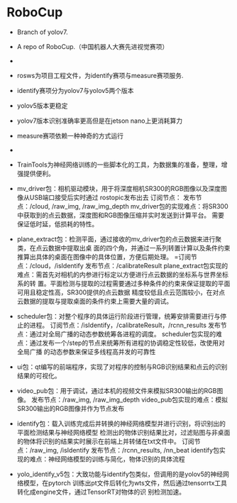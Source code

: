 # RoboCup

- Branch of yolov7.
- A repo of RoboCup.（中国机器人大赛先进视觉赛项）
-
- rosws为项目工程文件，为identify赛项与measure赛项服务.
- identify赛项分为yolov7与yolov5两个版本
- yolov5版本更稳定
- yolov7版本识别准确率更高但是在jetson nano上更消耗算力
- measure赛项依赖一种神奇的方式运行
-
- TrainTools为神经网络训练的一些脚本化的工具，为数据集的准备，整理，增强提供便利。

- mv_driver包：相机驱动模块，用于将深度相机SR300的RGB图像以及深度图像从USB端口接受后实时通过
rostopic发布出去
订阅节点：
发布节点：/cloud, /raw_img, /raw_img_depth
mv_driver包的实现难点：将SR300中获取到的点云数据，深度图和RGB图像压缩并实时发送到计算平台。
需要保证低时延，低损耗的特性。

- plane_extract包：检测平面，通过接收的mv_driver包的点云数据来进行聚类，在点云数据中提取出桌
面的四个角，并通过一系列转置计算以及条件约束推算出具体的桌面在图像中的具体位置，方便后期处理。
=订阅节点：/cloud，/isIdentify
发布节点：/calibrateResult
plane_extract包实现的难点：需首先对相机的内参进行标定以方便进行点云数据的坐标系与世界坐标系的转
置。平面检测与提取的过程需要通过多种条件的约束来保证提取的平面可用且稳定性高，SR300提供的点云数据
精度较低且点云范围较小，在对点云数据的提取与提取桌面的条件约束上需要大量的调试。

- scheduler包：对整个程序的具体运行阶段进行管理，统筹安排需要进行与停止的进程。
订阅节点：/isIdentify，/calibrateResult，/rcnn_results
发布节点：通过对全局广播的动态参数统筹各进程的调度。
scheduler包实现的难点：通过发布一个/step的节点来统筹所有进程的协调稳定性较低，改使用对全局广播
的动态参数来保证多线程高并发的可靠性

- ui包：qt编写的前端程序，实现了对程序的控制与RGB识别结果和点云的识别结果的可视化。

- video_pub包：用于调试，通过本机的视频文件来模拟SR300输出的RGB图像。
发布节点：/raw_img, /raw_img_depth
video_pub包实现的难点：模拟SR300输出的RGB图像并作为节点发布

- identify包：载入训练完成后并转换的神经网络模型并进行识别，将识别出的平面检测结果与神经网络模型
检测出的物体识别结果比对，过滤贴图与非桌面的物体将识别的结果实时展示在前端上并转储在txt文件中。
订阅节点：/raw_img, /isIdentify
发布节点：/rcnn_results, /nn_beat
identify包实现的难点：神经网络模型的训练与简化，物体识别的具体流程

- yolo_identify_v5包：大致功能与identify包类似，但调用的是yolov5的神经网络模型，在pytorch
训练出pt文件后转化为wts文件，然后通过tensorrtx工具转化成engine文件，通过TensorRT对物体的识
别检测加速。
 